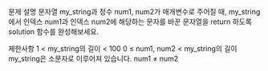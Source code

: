 문제 설명
문자열 my_string과 정수 num1, num2가 매개변수로 주어질 때, my_string에서 인덱스 num1과 인덱스 num2에 해당하는 문자를 바꾼 문자열을 return 하도록 solution 함수를 완성해보세요.

제한사항
1 < my_string의 길이 < 100
0 ≤ num1, num2 < my_string의 길이
my_string은 소문자로 이루어져 있습니다.
num1 ≠ num2
